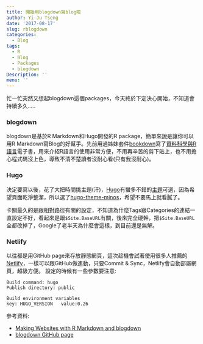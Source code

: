 ```yaml
---
title: 開始用blogdown寫blog啦
author: Yi-Ju Tseng
date: '2017-08-17'
slug: rblogdown
categories:
  - Blog
tags:
  - R
  - Blog
  - Packages
  - blogdown
Description: ''
menu: ''
---
```


忙一忙突然又想起blogdown這個packages，今天終於下定決心開始，不知道會持續多久.....

### blogdown

blogdown是基於R Markdown和Hugo開發的R package，簡單來說是讓你可以用R Markdown寫Blog的好幫手。先前用過姊妹套件[bookdown](https://bookdown.org/yihui/bookdown/)寫了[資料科學與R語言](yijutseng.github.io/DataScienceRBook/)電子書，用來介紹R語言的使用非常方便，不用再辛苦的剪下貼上，也不用擔心程式碼沒上色，導致不清不楚讀者沒耐心看(只有我沒耐心)。

### Hugo

決定要寫以後，花了大把時間挑主題(汗)，[Hugo](https://gohugo.io/)有蠻多不錯的[主題](https://themes.gohugo.io/)可選，因為希望頁面乾淨整潔，所以選了[hugo-theme-minos](https://github.com/carsonip/hugo-theme-minos)，希望不要馬上就看膩了。

卡關最久的是跟相對路徑有關的設定，不知道為什麼Tags跟Categories的連結一直設定不好，看起來是跟`$Site.BaseURL`有關，後來完全硬幹，把`$Site.BaseURL`全都改掉了，Google了老半天為什麼會這樣，到目前還是無解。

### Netlify

以往都是用GitHub page來存放靜態網頁，這次趁機會試著使用很多人推薦的[Netlify](https://www.netlify.com/)，一樣可以跟GitHub做連動，只要Commit & Sync，Netlify會自動部屬網頁，超級方便。
設定的時候有一些參數要注意:

```
Build command: hugo
Publish directory: public

Build environment variables
key: HUGO_VERSION   value:0.26
```

參考資料:

- [Making Websites with R Markdown and blogdown](https://slides.yihui.name/2017-rstudio-webinar-blogdown-Yihui-Xie.html )
- [blogdown GitHub page](https://github.com/rstudio/blogdown)